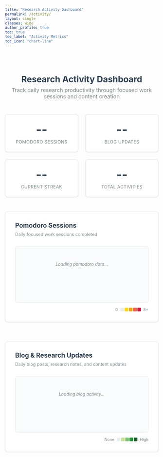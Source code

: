 ```yaml
---
title: "Research Activity Dashboard"
permalink: /activity/
layout: single
classes: wide
author_profile: true
toc: true
toc_label: "Activity Metrics"
toc_icon: "chart-line"
---
```


<div class="activity-dashboard">
  <div class="dashboard-header">
    <h1><i class="fas fa-chart-line"></i> Research Activity Dashboard</h1>
    <p class="dashboard-description">Track daily research productivity through focused work sessions and content creation</p>
  </div>

  <div class="stats-overview">
    <div class="stat-card">
      <div class="stat-number" id="total-pomodoros">--</div>
      <div class="stat-label">Pomodoro Sessions</div>
    </div>
    <div class="stat-card">
      <div class="stat-number" id="total-posts">--</div>
      <div class="stat-label">Blog Updates</div>
    </div>
    <div class="stat-card">
      <div class="stat-number" id="current-streak">--</div>
      <div class="stat-label">Current Streak</div>
    </div>
    <div class="stat-card">
      <div class="stat-number" id="total-activities">--</div>
      <div class="stat-label">Total Activities</div>
    </div>
  </div>


  <section class="tracker-section">
    <div class="section-header">
      <h3><i class="fas fa-clock"></i> Pomodoro Sessions</h3>
      <div class="section-description">Daily focused work sessions completed</div>
    </div>
    <div class="graph-container">
      <div id="pomodoro-graph" class="contribution-graph">
        <div class="loading">Loading pomodoro data...</div>
      </div>
      <div class="graph-legend">
        <span class="legend-label">0</span>
        <div class="legend-scale">
          <div class="legend-day pomodoro-level-0"></div>
          <div class="legend-day pomodoro-level-1"></div>
          <div class="legend-day pomodoro-level-2"></div>
          <div class="legend-day pomodoro-level-3"></div>
          <div class="legend-day pomodoro-level-4"></div>
        </div>
        <span class="legend-label">8+</span>
      </div>
    </div>
  </section>

  <section class="tracker-section">
    <div class="section-header">
      <h3><i class="fas fa-blog"></i> Blog & Research Updates</h3>
      <div class="section-description">Daily blog posts, research notes, and content updates</div>
    </div>
    <div class="graph-container">
      <div id="blog-graph" class="contribution-graph">
        <div class="loading">Loading blog activity...</div>
      </div>
      <div class="graph-legend">
        <span class="legend-label">None</span>
        <div class="legend-scale">
          <div class="legend-day blog-level-0"></div>
          <div class="legend-day blog-level-1"></div>
          <div class="legend-day blog-level-2"></div>
          <div class="legend-day blog-level-3"></div>
          <div class="legend-day blog-level-4"></div>
        </div>
        <span class="legend-label">High</span>
      </div>
    </div>
  </section>

</div>

<!-- Tooltip for hover information -->
<div id="activity-tooltip" class="activity-tooltip" style="display: none;">
  <div class="tooltip-date"></div>
  <div class="tooltip-content"></div>
</div>

<style>
.activity-dashboard {
  max-width: 1200px;
  margin: 0 auto;
  padding: 2rem 0;
}

.dashboard-header {
  text-align: center;
  margin-bottom: 3rem;
}

.dashboard-header h1 {
  color: #2c3e50;
  margin-bottom: 0.5rem;
}

.dashboard-description {
  color: #7f8c8d;
  font-size: 1.1rem;
  margin: 0;
}

.stats-overview {
  display: grid;
  grid-template-columns: repeat(auto-fit, minmax(200px, 1fr));
  gap: 1.5rem;
  margin-bottom: 3rem;
}

.stat-card {
  background: #fff;
  border: 1px solid #e1e4e8;
  border-radius: 8px;
  padding: 1.5rem;
  text-align: center;
  box-shadow: 0 1px 3px rgba(0,0,0,0.1);
}

.stat-number {
  font-size: 2.5rem;
  font-weight: bold;
  color: #2c3e50;
  margin-bottom: 0.5rem;
}

.stat-label {
  color: #7f8c8d;
  font-size: 0.9rem;
  text-transform: uppercase;
  letter-spacing: 0.5px;
}

.tracker-section {
  margin-bottom: 4rem;
  background: #fff;
  border: 1px solid #e1e4e8;
  border-radius: 8px;
  padding: 2rem;
  box-shadow: 0 1px 3px rgba(0,0,0,0.1);
}

.section-header {
  margin-bottom: 2rem;
}

.section-header h3 {
  margin: 0 0 0.5rem 0;
  color: #2c3e50;
  font-size: 1.3rem;
}

.section-description {
  color: #7f8c8d;
  font-size: 0.9rem;
}

.graph-container {
  position: relative;
}

.contribution-graph {
  background: #fafbfc;
  border: 1px solid #e1e4e8;
  border-radius: 6px;
  padding: 1rem;
  min-height: 150px;
  position: relative;
  overflow-x: auto;
}

.loading {
  text-align: center;
  color: #7f8c8d;
  padding: 2rem;
  font-style: italic;
}

.graph-legend {
  display: flex;
  align-items: center;
  justify-content: flex-end;
  margin-top: 1rem;
  gap: 0.5rem;
}

.legend-label {
  font-size: 0.8rem;
  color: #7f8c8d;
}

.legend-scale {
  display: flex;
  gap: 2px;
}

.legend-day {
  width: 12px;
  height: 12px;
  border-radius: 2px;
}


/* Pomodoro color scheme */
.pomodoro-level-0 { background-color: #ebedf0; }
.pomodoro-level-1 { background-color: #ffd700; }
.pomodoro-level-2 { background-color: #ffa500; }
.pomodoro-level-3 { background-color: #ff6347; }
.pomodoro-level-4 { background-color: #dc143c; }

/* Blog activity color scheme */
.blog-level-0 { background-color: #ebedf0; }
.blog-level-1 { background-color: #c6e48b; }
.blog-level-2 { background-color: #7bc96f; }
.blog-level-3 { background-color: #239a3b; }
.blog-level-4 { background-color: #196127; }


.activity-tooltip {
  position: absolute;
  background: #2c3e50;
  color: white;
  padding: 0.5rem 0.75rem;
  border-radius: 4px;
  font-size: 0.8rem;
  z-index: 1000;
  pointer-events: none;
  box-shadow: 0 2px 8px rgba(0,0,0,0.2);
}

.tooltip-date {
  font-weight: bold;
  margin-bottom: 0.25rem;
}

.tooltip-content {
  font-size: 0.75rem;
  opacity: 0.9;
}

@media (max-width: 768px) {
  .activity-dashboard {
    padding: 1rem;
  }
  
  .stats-overview {
    grid-template-columns: repeat(2, 1fr);
    gap: 1rem;
  }
  
  .tracker-section {
    padding: 1rem;
  }
  
  .contribution-graph {
    overflow-x: scroll;
  }
}
</style>

<script src="{{ '/assets/js/activity-dashboard.js' | relative_url }}"></script>